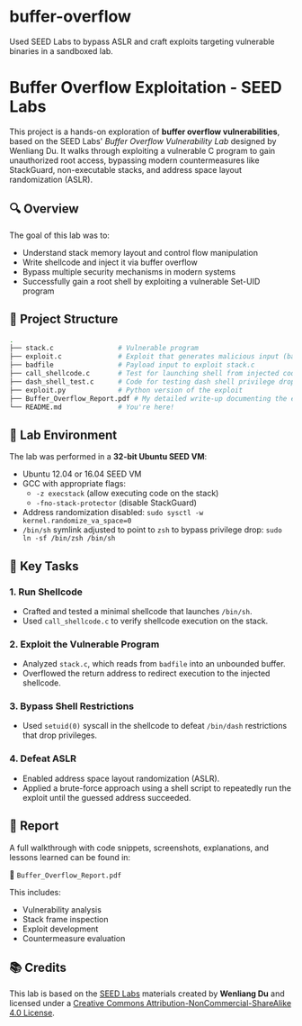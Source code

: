 # buffer-overflow
Used SEED Labs to bypass ASLR and craft exploits targeting vulnerable binaries in a sandboxed lab.

# Buffer Overflow Exploitation - SEED Labs

This project is a hands-on exploration of **buffer overflow vulnerabilities**, based on the SEED Labs' *Buffer Overflow Vulnerability Lab* designed by Wenliang Du. It walks through exploiting a vulnerable C program to gain unauthorized root access, bypassing modern countermeasures like StackGuard, non-executable stacks, and address space layout randomization (ASLR).

## 🔍 Overview

The goal of this lab was to:
- Understand stack memory layout and control flow manipulation
- Write shellcode and inject it via buffer overflow
- Bypass multiple security mechanisms in modern systems
- Successfully gain a root shell by exploiting a vulnerable Set-UID program

## 📁 Project Structure

```bash
.
├── stack.c                # Vulnerable program
├── exploit.c              # Exploit that generates malicious input (badfile)
├── badfile                # Payload input to exploit stack.c
├── call_shellcode.c       # Test for launching shell from injected code
├── dash_shell_test.c      # Code for testing dash shell privilege drop
├── exploit.py             # Python version of the exploit
├── Buffer_Overflow_Report.pdf # My detailed write-up documenting the exploitation steps
└── README.md              # You're here!
```

## 🧪 Lab Environment

The lab was performed in a **32-bit Ubuntu SEED VM**:
- Ubuntu 12.04 or 16.04 SEED VM
- GCC with appropriate flags:
  - `-z execstack` (allow executing code on the stack)
  - `-fno-stack-protector` (disable StackGuard)
- Address randomization disabled: `sudo sysctl -w kernel.randomize_va_space=0`
- `/bin/sh` symlink adjusted to point to `zsh` to bypass privilege drop: `sudo ln -sf /bin/zsh /bin/sh`


## 🚩 Key Tasks

### 1. Run Shellcode

- Crafted and tested a minimal shellcode that launches `/bin/sh`.
- Used `call_shellcode.c` to verify shellcode execution on the stack.

### 2. Exploit the Vulnerable Program

- Analyzed `stack.c`, which reads from `badfile` into an unbounded buffer.
- Overflowed the return address to redirect execution to the injected shellcode.

### 3. Bypass Shell Restrictions

- Used `setuid(0)` syscall in the shellcode to defeat `/bin/dash` restrictions that drop privileges.

### 4. Defeat ASLR

- Enabled address space layout randomization (ASLR).
- Applied a brute-force approach using a shell script to repeatedly run the exploit until the guessed address succeeded.

## 📄 Report

A full walkthrough with code snippets, screenshots, explanations, and lessons learned can be found in:

📘 `Buffer_Overflow_Report.pdf`

This includes:
- Vulnerability analysis
- Stack frame inspection
- Exploit development
- Countermeasure evaluation

## 📚 Credits

This lab is based on the [SEED Labs](https://seedsecuritylabs.org/) materials created by **Wenliang Du** and licensed under a [Creative Commons Attribution-NonCommercial-ShareAlike 4.0 License](https://creativecommons.org/licenses/by-nc-sa/4.0/).
